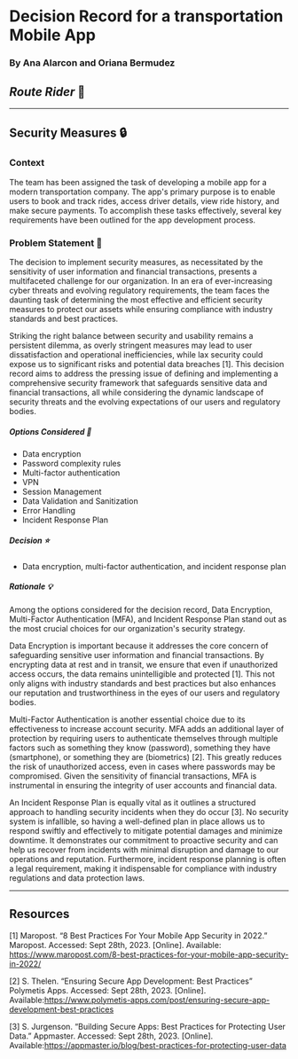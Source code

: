 # Decision Record for a transportation Mobile App
### By Ana Alarcon and Oriana Bermudez

## _Route Rider_ 🚛
***
## Security Measures 🔒

### Context

The team has been assigned the task of developing a mobile app for a modern transportation company. The app's primary purpose is to enable users to book and track rides, access driver details, view ride history, and make secure payments. To accomplish these tasks effectively, several key requirements have been outlined for the app development process.

### Problem Statement 🤔

The decision to implement security measures, as necessitated by the sensitivity of user information and financial transactions, presents a multifaceted challenge for our organization. In an era of ever-increasing cyber threats and evolving regulatory requirements, the team faces the daunting task of determining the most effective and efficient security measures to protect our assets while ensuring compliance with industry standards and best practices.

Striking the right balance between security and usability remains a persistent dilemma, as overly stringent measures may lead to user dissatisfaction and operational inefficiencies, while lax security could expose us to significant risks and potential data breaches [1]. This decision record aims to address the pressing issue of defining and implementing a comprehensive security framework that safeguards sensitive data and financial transactions, all while considering the dynamic landscape of security threats and the evolving expectations of our users and regulatory bodies.

##### Options Considered 🔁

- Data encryption
- Password complexity rules
- Multi-factor authentication
- VPN
- Session Management
- Data Validation and Sanitization
- Error Handling
- Incident Response Plan

##### Decision ⭐

- Data encryption, multi-factor authentication, and incident response plan

##### Rationale 💡

Among the options considered for the decision record, Data Encryption, Multi-Factor Authentication (MFA), and Incident Response Plan stand out as the most crucial choices for our organization's security strategy.

Data Encryption is important because it addresses the core concern of safeguarding sensitive user information and financial transactions. By encrypting data at rest and in transit, we ensure that even if unauthorized access occurs, the data remains unintelligible and protected [1]. This not only aligns with industry standards and best practices but also enhances our reputation and trustworthiness in the eyes of our users and regulatory bodies.

Multi-Factor Authentication is another essential choice due to its effectiveness to increase account security. MFA adds an additional layer of protection by requiring users to authenticate themselves through multiple factors such as something they know (password), something they have (smartphone), or something they are (biometrics) [2]. This greatly reduces the risk of unauthorized access, even in cases where passwords may be compromised. Given the sensitivity of financial transactions, MFA is instrumental in ensuring the integrity of user accounts and financial data.

An Incident Response Plan is equally vital as it outlines a structured approach to handling security incidents when they do occur [3]. No security system is infallible, so having a well-defined plan in place allows us to respond swiftly and effectively to mitigate potential damages and minimize downtime. It demonstrates our commitment to proactive security and can help us recover from incidents with minimal disruption and damage to our operations and reputation. Furthermore, incident response planning is often a legal requirement, making it indispensable for compliance with industry regulations and data protection laws.

***

## Resources

[1] Maropost. “8 Best Practices For Your Mobile App Security in 2022.” Maropost. Accessed: Sept 28th, 2023. [Online]. Available: https://www.maropost.com/8-best-practices-for-your-mobile-app-security-in-2022/ 

[2] S. Thelen. “Ensuring Secure App Development: Best Practices” Polymetis Apps. Accessed: Sept 28th, 2023. [Online]. Available:https://www.polymetis-apps.com/post/ensuring-secure-app-development-best-practices 

[3] S. Jurgenson. “Building Secure Apps: Best Practices for Protecting User Data.” Appmaster. Accessed: Sept 28th, 2023. [Online]. Available:https://appmaster.io/blog/best-practices-for-protecting-user-data 